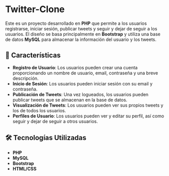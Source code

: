 # Twitter-Clone

Este es un proyecto desarrollado en **PHP** que permite a los usuarios registrarse, iniciar sesión, publicar tweets y seguir y dejar de seguir a los usuarios. El diseño se basa principalmente en **Bootstrap** y utiliza una base de datos **MySQL** para almacenar la información del usuario y los tweets.



## 🚀 Características

- **Registro de Usuario**: Los usuarios pueden crear una cuenta proporcionando un nombre de usuario, email, contraseña y una breve descripción.
- **Inicio de Sesión**: Los usuarios pueden iniciar sesión con su email y contraseña.
- **Publicación de Tweets**: Una vez logueados, los usuarios pueden publicar tweets que se almacenan en la base de datos.
- **Visualización de Tweets**: Los usuarios pueden ver sus propios tweets y los de todos los usuarios.
- **Perfiles de Usuario**: Los usuarios pueden ver y editar su perfil, así como seguir y dejar de seguir a otros usuarios.



## 🛠️ Tecnologías Utilizadas

- **PHP**
- **MySQL**
- **Bootstrap**
- **HTML/CSS**

